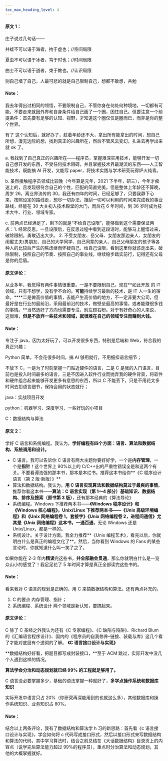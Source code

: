 ```yaml
---
toc_max_heading_level: 4
---
```



#### 原文 1：

庄子说过几句话——

井蛙不可以语于海者，拘于虚也；//空间局限

夏虫不可以语于冰者，笃于时也；//时间局限

曲士不可以语于道者，束于教也。//认识局限

别自己墙了自己，人最可悲的就是自己限制自己，想都不敢想，共勉

#### Note：

我去年得出过相同的领悟，不要限制自己，不管你身在何处何种境地，一切都有可能，不要走来就因外界和自身条件给自己画了一个圈，困住自己。但要注意一个前提条件：首先要有足够的认知、视野，才知道这个圈仅仅是圈而已，而非是你的整个世界。

有了 这个认知后，就好办了，趁着年龄还不大，拿出所有能拿出的时间，想自己所想，漫无边际的想，找到真正的兴趣所在，然后不管风云变幻，扎进去再学出来就 ok 了。

a. 我找到了自己真正的兴趣所在——程序员，掌握艰深实用技术，能够开发一切自己想开发的东西，不受任何技术阻碍，并且掌握技术界最潮流的东西——人工智能技术，既能搞 AI 开发，又能写 paper，将技术实践与学术研究玩得炉火纯青。

b. 虽然接触程序员领域比较晚（今年算是元年，2021 下半年，研三），今年才痴迷上的，且发现很符合自己的个性，匹配的简直完美。但是整体上年龄还不算晚，周岁 26，离业界流传的 30，我还有四年的时间，已经足够了，只要我静下心来，按照设定的路线走，想尽一切办法，搜刮一切可以利用的时间来完成我的事业路线，终能在 30 大关初入技术殿堂的大门，而后花 6 年时间，到 36 岁时成为技术大牛、行业、领域专家。

c. 前两点已经满足了，剩下的就是“不给自己设限”，能够做到这个需要保证两点：1. 经常反思，一旦设限后，在反思过程中看到这段话时，能够马上醒悟过来，破除限制，勇敢迈出大步。 2. 不受女朋友、岳父母、女朋友那边亲人、女朋友的闺蜜丈夫/男朋友、自己的大学同学、自己同辈的亲人、自己父母朋友的孩子等各种人的比较后产生的焦虑继而怀疑自己、给自己设限，看到这里你就该走出来，破除限制，按照自己的节奏、按照自己的事业线，继续稳步踏实前行，记得还有父母是你的后盾。

#### 原文评论：

从业多年，我觉得有两件事情很重要。一是不要限制自己，现在**如此开放 的 IT 领域，只有不想学，没有学不会的。**可能**持续学习最新的技术，是 IT 人一生的宿命。****二是做高价值的事情，去能产生高价值的地方，不一定非要大公司，但最好是在行业的最前沿，采用最前沿的技术，做壁垒最高的事情，或者能赚很多钱的事情。**当然选好了方向也需要专注，别左顾右盼。对于有好奇心的人来说，这很难，**但是不放弃一些技术和领域，就很难在自己的领域专注而赚到大钱。**

#### Note：

专注于 java，因为太好玩了，可以开发很多东西，特别是后端和 Web，符合我的真正兴趣；

Python 简单，不会花很多时间，搞 AI 够用就行，不用细扣语言细节；

不放下 C，一是为了时刻掌握一门贴近硬件的语言，二是 C 是我的入门语言，目前也是投入时间最多的语言，三是不因进入软件行业而抛弃我的硬件背景，将软件和硬件组合起来能够开发更多有意思的东西，所以 C 不能丢下，只是不用花太多时间去扣语言细节，保持会用的状态就行；

java：实战项目开发

python：机器学习、深度学习、一些好玩的小项目

C：数据结构与算法

#### 原文 2：

学好 C 语言和系统编程。我认为，**学好编程有四个方面：语言、算法和数据结构、系统调用和设计。**

- C 语言。我可以告诉你 C 语言有两大主题你要好好学，一个是**内存管理**，一个是**指针**！这个世界上 90%以上的 C/C++出的严重性错误全是和这两个有关。不要看谭浩强的那本书，那本是本烂书。推荐这本书给你**《C 程序设计语言（第 2 版·新版）》**
- 算法和数据结构。我认为，**用 C 语言实现算法和数据结构莫过于最爽的事情**。推荐你看这本书——**算法：C 语言实现（第 1～4 部分）基础知识、数据结构、排序及搜索（原书第 3 版）**，还有那本经典的《算法导论》
- 系统编程。Windows 下推荐两本书——**《Windows 程序设计》和《Windows 核心编程》，Unix/Linux 下推荐两本书——《Unix 高级环境编程》和《Unix 网络编程卷 1，套接字》《Unix 网络编程卷 2，进程间通信》尤其是《Unix 网络编程》这本书，一通百通**，无论 Windows 还是 Unix/Linux，都是一样的。
- 系统设计。关于设计方面，我全力推荐**《Unix 编程艺术》，看完以后，你就明白什么是真正的编程文化了**。然后，当你看到 Windows 的 Fans 的某些言论时，你就知道什么叫一笑了之了。
  
如果你能在 2-3 年内**精读**完这些书，**并全部融会贯通**，那么你就明白什么是一览众山小的感觉了！我足足花了 5 年时间才算是真正全部读完这些书的。

#### Note：

看来我对 C 语言的规划是正确的，用 C 来搞数据结构和算法。还有两点补充的，

1. C 的要点 内存管理、指针； 
2. 系统编程、系统设计 两个领域是新认知，要搞起来。

#### 原文评论：
C 除了 C 圣经之外我认为还有《C 专家编程》、《C 缺陷与陷阱》、Richard Blum 的《汇编语言程序设计》、国内的《程序员的自我修养–链接、装载与库》这几个看了才能对底层有个透彻的了解。
**《C 语言接口设计与实现》**

**数据结构好好看，把题目都写成封装接口，**至于 ACM 跳过，实际开发中没几个人遇到这样的情况。

**算法学会分治和动态规划就已经 99% 的工程就足够用了。**

C 语言没必要掌握多少，基础的语法掌握一种就好了，**多学点操作系统和数据库知识**

实际开发中语言只占 20%（你研究再深能用到的也就这么多），其他数据库和操作系统知识、业务知识占 80%。

#### Note：
结合以上两条评论，我有了数据结构和算法学 h 习的新思路：首先看《c 语言接口设计与实现》，学会如何将 c 代码写成接口形式，然后以接口形式来写数据结构和算法的代码，其中学习算法时，结合之前总结在《大话数据结构》目录页上的内容点（说学完后算法能力超过 99%的程序员），重点时分治算法和动态规划，其他的大概掌握就好。

